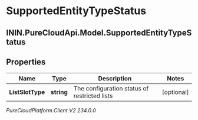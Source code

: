 # SupportedEntityTypeStatus

## ININ.PureCloudApi.Model.SupportedEntityTypeStatus

## Properties

|Name | Type | Description | Notes|
|------------ | ------------- | ------------- | -------------|
| **ListSlotType** | **string** | The configuration status of restricted lists | [optional] |



_PureCloudPlatform.Client.V2 234.0.0_
